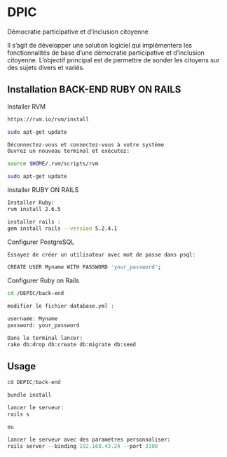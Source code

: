 # DPIC

Démocratie participative et d’inclusion citoyenne

Il s’agit de développer une solution logiciel qui implémentera les fonctionnalités de base d’une démocratie participative et d’inclusion citoyenne. L’objectif principal est de permettre de sonder les citoyens sur des sujets divers et variés.

## Installation BACK-END RUBY ON RAILS

Installer RVM

```bash
https://rvm.io/rvm/install

sudo apt-get update

Déconnectez-vous et connectez-vous à votre système
Ouvrez un nouveau terminal et exécutez:

source $HOME/.rvm/scripts/rvm

sudo apt-get update

```

Installer RUBY ON RAILS

```bash
Installer Ruby:
rvm install 2.6.5

installer rails :
gem install rails --version 5.2.4.1

```

Configurer PostgreSQL

```bash
Essayez de créer un utilisateur avec mot de passe dans psql:

CREATE USER Myname WITH PASSWORD 'your_password';

```

Configurer Ruby on Rails

```bash
cd /DEPIC/back-end

modifier le fichier database.yml :

username: Myname
password: your_password

Dans le terminal lancer:
rake db:drop db:create db:migrate db:seed

```

## Usage

```python
cd DEPIC/back-end

bundle install

lancer le serveur:
rails s

ou

lancer le serveur avec des paramètres personnaliser:
rails server --binding 192.168.43.24 --port 3100
 
```